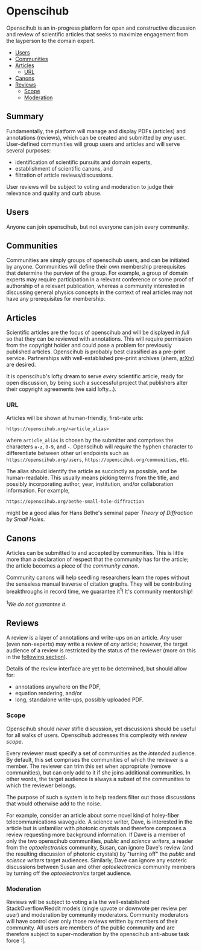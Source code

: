 # Openscihub

Openscihub is an in-progress platform for open and constructive discussion
and review of scientific articles that seeks to maximize engagement from the
layperson to the domain expert.

- [Users](#users)
- [Communities](#communities)
- [Articles](#articles)
  - [URL](#url)
- [Canons](#canons)
- [Reviews](#reviews)
  - [Scope](#scope)
  - [Moderation](#moderation)

## Summary

Fundamentally, the platform will manage and display PDFs (articles) and
annotations (reviews), which can be created and submitted by *any* user.
User-defined communities will group users and articles and will serve several
purposes:

- identification of scientific pursuits and domain experts,
- establishment of scientific canons, and
- filtration of article reviews/discussions.

User reviews will be subject to voting and moderation to judge their relevance
and quality and curb abuse.

## Users

Anyone can join openscihub, but not everyone can join every community.

## Communities

Communities are simply groups of openscihub users, and can be initiated by
anyone. Communities will define their own membership prerequisites that
determine the purview of the group. For example, a group of domain experts may
require participation in a relevant conference or some proof of authorship of a
relevant publication, whereas a community interested in discussing general
physics concepts in the context of real articles may not have any prerequisites
for membership.

## Articles

Scientific articles are the focus of openscihub and will be displayed *in full*
so that they can be reviewed with annotations. This will require permission
from the copyright holder and could pose a problem for previously published
articles. Openscihub is probably best classified as a pre-print service.
Partnerships with well-established pre-print archives (ahem,
[arXiv](arxiv.org)) are desired.

It is openscihub's lofty dream to serve *every* scientific article, ready for
open discussion, by being such a successful project that publishers alter their
copyright agreements (we said lofty...).

### URL

Articles will be shown at human-friendly, first-rate urls:

```
https://openscihub.org/<article_alias>
```

where `article_alias` is chosen by the submitter and comprises
the characters `a-z`, `0-9`, and `-`.  Openscihub will *require* the hyphen
character to differentiate between other url endpoints such as
`https://openscihub.org/users`, `https://openscihub.org/communities`, etc.

The alias should identify the article as succinctly as possible, and be
human-readable. This usually means picking terms from the title, and possibly
incorporating author, year, institution, and/or collaboration information. For
example,

```
https://openscihub.org/bethe-small-hole-diffraction
```

might be a good alias for Hans Bethe's seminal paper *Theory of Diffraction by
Small Holes*.

## Canons

Articles can be submitted to and accepted by communities. This is little more
than a declaration of respect that the community has for the article; the
article becomes a piece of the *community canon*.

Community canons will help seedling researchers learn the ropes without the
senseless manual traverse of citation graphs. They will be contributing
breakthroughs in record time, we guarantee it<sup>1</sup>! It's community
mentorship!

<sup>1</sup>*We do not guarantee it.*

## Reviews

A review is a layer of annotations and write-ups on an article. *Any* user (even
non-experts) may write a review of *any* article; however, the target audience of
a review is restricted by the status of the reviewer (more on this in the
[following section](#review-scope)).

Details of the review interface are yet to be determined, but should allow for:

- annotations anywhere on the PDF,
- equation rendering, and/or
- long, standalone write-ups, possibly uploaded PDF.


### Scope

Openscihub should *never* stifle discussion, yet discussions should be useful
for all walks of users. Openscihub addresses this complexity with
*review scope*.

Every reviewer must specify a set of communities as the *intended* audience.
By default, this set comprises the communities of which the reviewer is a
member. The reviewer can trim this set when appropriate (remove communities),
but can only add to it if she joins additional communities. In other words, the
target audience is always a subset of the communities to which the reviewer
belongs.

The purpose of such a system is to help readers filter out those discussions
that would otherwise add to the noise.

For example, consider an article about some novel kind of holey-fiber
telecommunications waveguide. A science writer, Dave, is interested in the
article but is unfamiliar with photonic crystals and therefore composes a
review requesting more background information.  If Dave is a member of only the
two openscihub communities, *public* and *science writers*, a reader from the
*optoelectronics* community, Susan, can ignore Dave's review
(and the resulting discussion of photonic crystals) by "turning off" the
*public* and *science writers* target audiences. Similarly, Dave can ignore any
esoteric discussions between Susan and other *optoelectronics* community
members by turning off the *optoelectronics* target audience.

### Moderation

Reviews will be subject to voting a la the well-established
StackOverflow/Reddit models (single upvote or downvote per review per user) and
moderation by community moderators. Community moderators will have control over
only those reviews written by members of their community. All users are members
of the public community and are therefore subject to super-moderation by the
openscihub anti-abuse task force :|.
